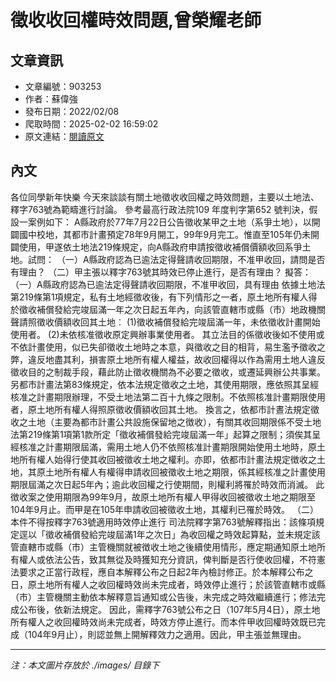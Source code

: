 # 徵收收回權時效問題,曾榮耀老師

## 文章資訊
- 文章編號：903253
- 作者：蘇偉強
- 發布日期：2022/02/08
- 爬取時間：2025-02-02 16:59:02
- 原文連結：[閱讀原文](https://real-estate.get.com.tw/Columns/detail.aspx?no=903253)

## 內文
各位同學新年快樂
今天來談談有關土地徵收收回權之時效問題，主要以土地法、釋字763號為範疇進行討論。
參考最高行政法院109 年度判字第652 號判決，假設一案例如下：
A縣政府於77年7月22日公告徵收某甲之土地（系爭土地），以開闢國中校地，其都市計畫預定78年9月開工，99年9月完工。惟直至105年仍未開闢使用，甲遂依土地法219條規定，向A縣政府申請按徵收補償價額收回系爭土地。試問：
（一）A縣政府認為已逾法定得聲請收回期限，不准甲收回，請問是否有理由？
（二）甲主張以釋字763號其時效已停止進行，是否有理由？
擬答：
（一）A縣政府認為已逾法定得聲請收回期限，不准甲收回，具有理由
依據土地法第219條第1項規定，私有土地經徵收後，有下列情形之一者，原土地所有權人得於徵收補償發給完竣屆滿一年之次日起五年內，向該管直轄市或縣（市）地政機關聲請照徵收價額收回其土地︰
(1)徵收補償發給完竣屆滿一年，未依徵收計畫開始使用者。
(2)未依核准徵收原定興辦事業使用者。
其立法目的係徵收後如不使用或不依計畫使用，似已失卻徵收土地時之本意，與徵收之目的相背，易生濫予徵收之弊，違反地盡其利，損害原土地所有權人權益，故收回權得以作為需用土地人違反徵收目的之制裁手段，藉此防止徵收機關為不必要之徵收，或遷延興辦公共事業。
另都市計畫法第83條規定，依本法規定徵收之土地，其使用期限，應依照其呈經核准之計畫期限辦理，不受土地法第二百十九條之限制。不依照核准計畫期限使用者，原土地所有權人得照原徵收價額收回其土地。
換言之，依都市計晝法規定徵收之土地（主要為都市計畫公共設施保留地之徴收），有關其收回期限係不受土地法第219條第1項第1款所定「徵收補償發給完竣屆滿一年」起算之限制；須俟其呈經核准之計畫期限屆滿，需用土地人仍不依照核准計畫期限開始使用土地時，原土地所有權人始得行使其收回被徵收土地之權利。亦即，依都市計畫法規定徴收之土地，其原土地所有權人有權得申請收回被徵收土地之期限，係其經核准之計畫使用期限屆滿之次日起5年內；逾此收回權之行使期間，則權利將罹於時效而消滅。
此徴收案之使用期限為99年9月，故原土地所有權人甲得收回被徵收土地之期限至104年9月止。而甲是在105年申請收回被徵收土地，其權利已罹於時效。
（二）本件不得按釋字763號適用時效停止進行
司法院釋字第763號解釋指出：該條項規定逕以「徵收補償發給完竣屆滿1年之次日」為收回權之時效起算點，並未規定該管直轄市或縣（市）主管機關就被徴收土地之後續使用情形，應定期通知原土地所有權人或依法公告，致其無從及時獲知充分資訊，俾判斷是否行使收回權，不符憲法要求之正當行政程，應自本解釋公布之日起2年內檢討修正。於本解釋公布之日，原土地所有權人之收回權時效尚未完成者，時效停止進行；於該管直轄市或縣（市）主管機關主動依本解釋意旨通知或公告後，未完成之時效繼續進行；修法完成公布後，依新法規定。
因此，需釋字763號公布之日（107年5月4日），原土地所有權人之收回權時效尚未完成者，時效方停止進行。而本件甲收回權時效既已完成（104年9月止），則認並無上開解釋效力之適用。因此，甲主張並無理由。

---
*注：本文圖片存放於 ./images/ 目錄下*
